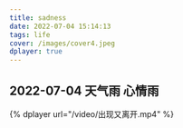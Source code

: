 ```yaml
---
title: sadness
date: 2022-07-04 15:14:13
tags: life
cover: /images/cover4.jpeg
dplayer: true
---
```


<h2>2022-07-04 天气雨 心情雨</h2>

<!-- https://vodkgeyttp8.vod.126.net/cloudmusic/84b1/core/108b/6429325d4d015d4ab6fa3d89eba94443.mp4?wsSecret=60825caad7dbad4dcf84045465ab50f2&wsTime=1656921432 -->

{%  dplayer
    url="/video/出现又离开.mp4"
%}
